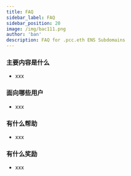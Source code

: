 ```yaml
---
title: FAQ
sidebar_label: FAQ
sidebar_position: 20
image: /img/bac111.png
author: 'ban'
description: FAQ for .pcc.eth ENS Subdomains
---
```


### 主要内容是什么
-  xxx

### 面向哪些用户
-  xxx

### 有什么帮助
-  xxx

### 有什么奖励
-  xxx

